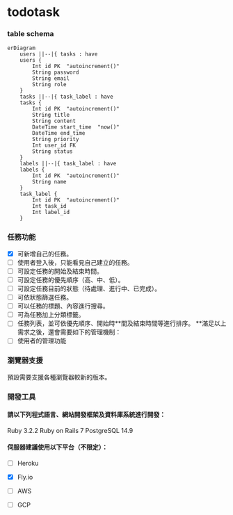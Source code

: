 # todotask
### table schema
```mermaid
erDiagram
    users ||--|{ tasks : have
	users {
		Int id PK  "autoincrement()"
		String password
		String email
		String role
	}
    tasks ||--|{ task_label : have
	tasks {
		Int id PK  "autoincrement()"
		String title
		String content
		DateTime start_time  "now()"
		DateTime end_time
		String priority
		Int user_id FK
		String status
	}
    labels ||--|{ task_label : have
	labels {
		Int id PK  "autoincrement()"
		String name
	}
    task_label {
		Int id PK  "autoincrement()"
		Int task_id
		Int label_id
	}
```
### 任務功能
 - [x] 可新增自己的任務。
 - [ ] 使用者登入後，只能看見自己建立的任務。
 - [ ] 可設定任務的開始及結束時間。
 - [ ] 可設定任務的優先順序（高、中、低）。
 - [ ] 可設定任務目前的狀態（待處理、進行中、已完成）。
 - [ ] 可依狀態篩選任務。
 - [ ] 可以任務的標題、內容進行搜尋。
 - [ ] 可為任務加上分類標籤。
 - [ ] 任務列表，並可依優先順序、開始時**間及結束時間等進行排序。
**滿足以上需求之後，還會需要如下的管理機制：
 - [ ] 使用者的管理功能

### 瀏覽器支援

預設需要支援各種瀏覽器較新的版本。

### 開發工具

#### 請以下列程式語言、網站開發框架及資料庫系統進行開發：
  Ruby 3.2.2
  Ruby on Rails 7
  PostgreSQL 14.9
#### 伺服器建議使用以下平台（不限定）：
 - [ ] Heroku
 - [X] Fly.io
 - [ ] AWS
 - [ ] GCP


